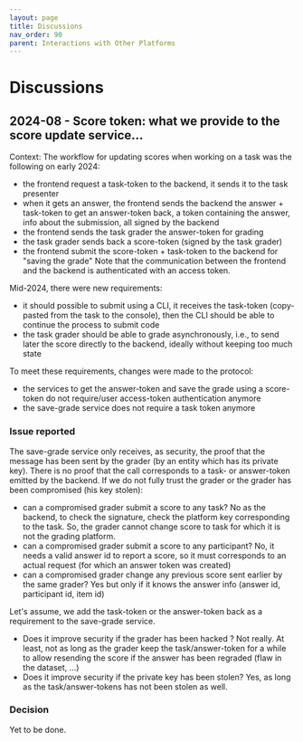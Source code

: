 ```yaml
---
layout: page
title: Discussions
nav_order: 90
parent: Interactions with Other Platforms
---
```


# Discussions

## 2024-08 - Score token: what we provide to the score update service...

Context: The workflow for updating scores when working on a task was the following on early 2024:
- the frontend request a task-token to the backend, it sends it to the task presenter
- when it gets an answer, the frontend sends the backend the answer + task-token to get an answer-token back, a token containing the answer, info about the submission, all signed by the backend
- the frontend sends the task grader the answer-token for grading
- the task grader sends back a score-token (signed by the task grader)
- the frontend submit the score-token + task-token to the backend for "saving the grade"
Note that the communication between the frontend and the backend is authenticated with an access token.

Mid-2024, there were new requirements:
- it should possible to submit using a CLI, it receives the task-token (copy-pasted from the task to the console), then the CLI should be able to continue the process to submit code
- the task grader should be able to grade asynchronously, i.e., to send later the score directly to the backend, ideally without keeping too much state

To meet these requirements, changes were made to the protocol:
- the services to get the answer-token and save the grade using a score-token do not require/user access-token authentication anymore
- the save-grade service does not require a task token anymore

### Issue reported
The save-grade service only receives, as security, the proof that the message has been sent by the grader (by an entity which has its private key). There is no proof that the call corresponds to a task- or answer-token emitted by the backend. If we do not fully trust the grader or the grader has been compromised (his key stolen):

- can a compromised grader submit a score to any task? No as the backend, to check the signature, check the platform key corresponding to the task. So, the grader cannot change score to task for which it is not the grading platform.
- can a compromised grader submit a score to any participant? No, it needs a valid answer id to report a score, so it must corresponds to an actual request (for which an answer token was created)
- can a compromised grader change any previous score sent earlier by the same grader? Yes but only if it knows the answer info (answer id, participant id, item id)

Let's assume, we add the task-token or the answer-token back as a requirement to the save-grade service.
- Does it improve security if the grader has been hacked ? Not really. At least, not as long as the grader keep the task/answer-token for a while to allow resending the score if the answer has been regraded (flaw in the dataset, ...)
- Does it improve security if the private key has been stolen? Yes, as long as the task/answer-tokens has not been stolen as well.

### Decision

Yet to be done.
